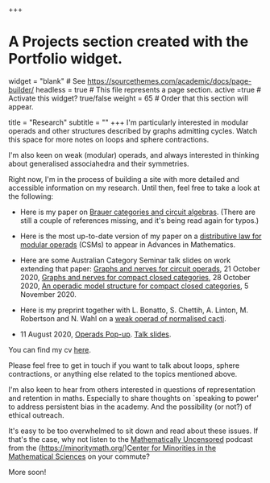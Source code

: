 +++
# A Projects section created with the Portfolio widget.
widget = "blank"  # See https://sourcethemes.com/academic/docs/page-builder/
headless = true  # This file represents a page section.
active =true  # Activate this widget? true/false
weight = 65  # Order that this section will appear.

title = "Research"
subtitle = ""
+++
I'm particularly interested in modular operads and other structures described by graphs admitting cycles. Watch this space for more notes on loops and sphere contractions.

I'm also keen on weak (modular) operads, and always interested in thinking about generalised associahedra and their symmetries.


Right now, I'm in the process of building a site with more detailed and accessible information on my research. 
Until then, feel free to take a look at the following:

- Here is my paper on [Brauer categories and circuit algebras](files/COWebV1.pdf). (There are still a couple of references missing, and it's being read again for typos.)
- Here is the most up-to-date version of my paper on a [distributive law for modular operads](files/MO210412.pdf) (CSMs) to appear in Advances in Mathematics.


- Here are some Australian Category Seminar talk slides on work extending that paper:
[Graphs and nerves for circuit operads](files/2020_10_21_AusCat_circuits.pdf), 21 October 2020,
[Graphs and nerves for compact closed categories](files/2020_10_28AusCat_CompactNerve.pdf), 28 October 2020,
[An operadic model structure for compact closed categories](files/2020_11_04_AusCat_OperadicModel.pdf), 5 November 2020.



- Here is my preprint together with L. Bonatto, S. Chettih, A. Linton, M. Robertson and N. Wahl on a [weak operad of normalised cacti](files/InfinityCacti-arXiv-version1c.pdf). 

- 11 August 2020, [Operads Pop-up](http://operads.com/). [Talk slides](files/Operads_popup.pdf).


You can find my cv [here](files/cv.pdf). 

Please feel free to get in touch if you want to talk about loops, sphere contractions, or anything else related to the topics mentioned above. 

I'm also keen to hear from others interested in questions of representation and retention in maths. Especially to share thoughts on `speaking to power' to address persistent bias in the academy. And the possibility (or not?) of ethical outreach. 

It's easy to be too overwhelmed to sit down and read about these issues. If that's the case, why not listen to the [Mathematically Uncensored](https://minoritymath.org/mathematically-uncensored/) podcast from the (https://minoritymath.org/)[Center for Minorities in the Mathematical Sciences](https://minoritymath.org/) on your commute?

 <!-- I'm always curious to know about any work on feedback loops, recursion, fixed points. -->

More soon!
